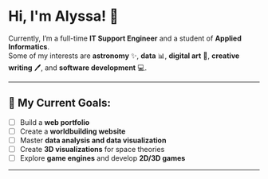 # Hi, I'm Alyssa! 👋  

Currently, I’m a full-time **IT Support Engineer** and a student of **Applied Informatics**.  
Some of my interests are **astronomy** ✨, **data** 📊, **digital art** 🎨, **creative writing** 🖊️, and **software development** 💻.  

---

## 🎯 My Current Goals:  
- [ ] Build a **web portfolio**  
- [ ] Create a **worldbuilding website**  
- [ ] Master **data analysis and data visualization**  
- [ ] Create **3D visualizations** for space theories  
- [ ] Explore **game engines** and develop **2D/3D games**  

---
